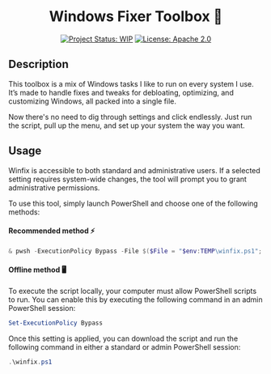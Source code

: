<div align="center">

# Windows Fixer Toolbox 🔧

[![Project Status: WIP](https://www.repostatus.org/badges/latest/wip.svg)](https://www.repostatus.org/#wip)
[![License: Apache 2.0](https://img.shields.io/badge/License-Apache%202.0-green.svg)](LICENSE)

</div>

## Description
This toolbox is a mix of Windows tasks I like to run on every system I use. It’s made to handle fixes and tweaks for debloating, optimizing, and customizing Windows, all packed into a single file. 

Now there's no need to dig through settings and click endlessly. Just run the script, pull up the menu, and set up your system the way you want.

## Usage
Winfix is accessible to both standard and administrative users. If a selected setting requires system-wide changes, the tool will prompt you to grant administrative permissions.

To use this tool, simply launch PowerShell and choose one of the following methods:

#### Recommended method ⚡

```ps1
& pwsh -ExecutionPolicy Bypass -File $($File = "$env:TEMP\winfix.ps1"; iwr -Uri "https://github.com/blue-person/winfix/releases/latest/download/winfix.ps1" -OutFile $File; $File)
```

#### Offline method 🖥️

To execute the script locally, your computer must allow PowerShell scripts to run. You can enable this by executing the following command in an admin PowerShell session:

```ps1
Set-ExecutionPolicy Bypass
```

Once this setting is applied, you can download the script and run the following command in either a standard or admin PowerShell session:

```ps1
.\winfix.ps1
```
